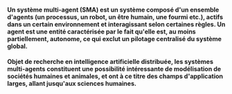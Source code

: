 ####  Un système multi-agent (SMA) est un système composé d'un ensemble d'agents (un processus, un robot, un être humain, une fourmi etc.), actifs dans un certain environnement et interagissant selon certaines règles. Un agent est une entité caractérisée par le fait qu'elle est, au moins partiellement, autonome, ce qui exclut un pilotage centralisé du système global.
#### Objet de recherche en intelligence artificielle distribuée, les systèmes multi-agents constituent une possibilité intéressante de modélisation de sociétés humaines et animales, et ont à ce titre des champs d'application larges, allant jusqu'aux sciences humaines.
